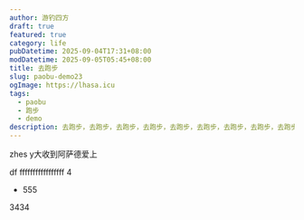 ```yaml
---
author: 游钓四方
draft: true
featured: true
category: life
pubDatetime: 2025-09-04T17:31+08:00
modDatetime: 2025-09-05T05:45+08:00
title: 去跑步
slug: paobu-demo23
ogImage: https://lhasa.icu
tags:
  - paobu
  - 跑步
  - demo
description: 去跑步，去跑步，去跑步，去跑步，去跑步，去跑步，去跑步，去跑步，去跑步，去跑步，去跑步，去跑步，
---
```

zhes y大收到阿萨德爱上


df fffffffffffffffff
4





* 555

3434
